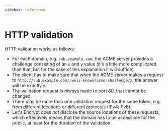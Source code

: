 ```yaml
---
sidebar: reference
---
```


# HTTP validation
HTTP validation works as follows:
- For each domain, e.g. `sub.example.com`, the ACME server provides a 
challenge consisting of an `x` and `y` value (it's a little more complicated than that, 
but for the sake of this explanation it will suffice).
- The client has to make sure that when the ACME server makes a request 
to `http://sub.example.com/.well-known/acme-challenge/x`, the answer will be exactly `y`.
- The validation request is *always* made to port 80, that cannot be changed. 
- There may be more than one validation request for the same token, e.g. from 
different locations or different protocols (IPv4/IPv6).
- Let's Encrypt does *not* disclose the source locations of these requests, which 
effectively means that the domain has to be accessible for the public, 
at least for the duration of the validation.